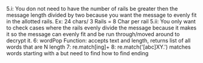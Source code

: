 5.i: You don not need to have the number of rails be greater then the message length divided by two because you want the message to evenly fit in the allotted rails. Ex: 24 chars/ 3 Rails = 8 Char per rail
5.ii: You only want to check cases where the rails evenly divide the message because it makes it so the message can evenly fit and be run through/moved around to decrypt it. 
6: wordPop Function: accepts text and length, returns list of all words that are N length
7: re.match[ing]+
8: re.match('[abc]XY.') matches words starting with a but need to find how to find ending
